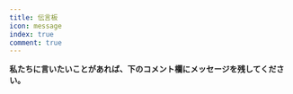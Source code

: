```yaml
---
title: 伝言板
icon: message
index: true
comment: true
---
```

**私たちに言いたいことがあれば、下のコメント欄にメッセージを残してください。**